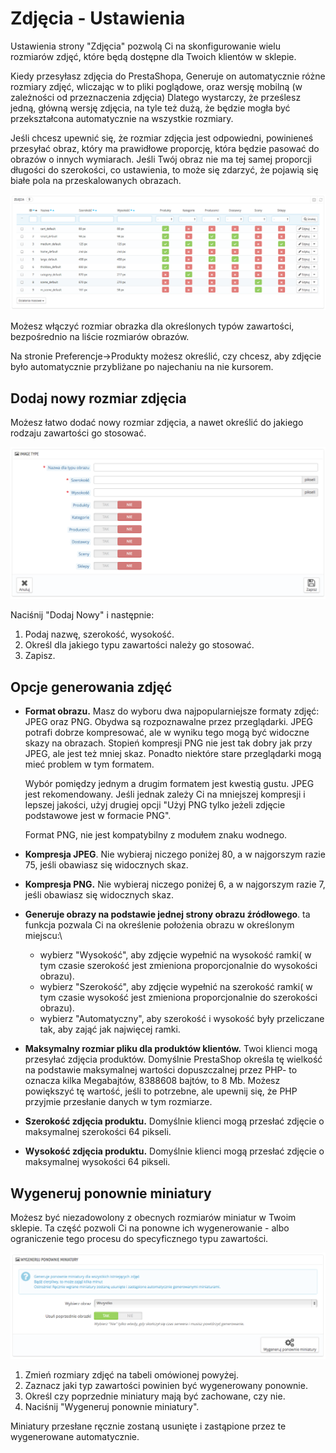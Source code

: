 # Zdjęcia - Ustawienia

Ustawienia strony "Zdjęcia" pozwolą Ci na skonfigurowanie wielu rozmiarów zdjęć, które będą dostępne dla Twoich klientów w sklepie.

Kiedy przesyłasz zdjęcia do PrestaShopa, Generuje on automatycznie różne rozmiary zdjęć, wliczając w to pliki poglądowe, oraz wersję mobilną (w zależności od przeznaczenia zdjęcia) Dlatego wystarczy, że prześlesz jedną, główną wersję zdjęcia, na tyle też dużą, że będzie mogła być przekształcona automatycznie na wszystkie rozmiary.

Jeśli chcesz upewnić się, że rozmiar zdjęcia jest odpowiedni, powinieneś przesyłać obraz, który ma prawidłowe proporcję, która będzie pasować do obrazów o innych wymiarach. Jeśli Twój obraz nie ma tej samej proporcji długości do szerokości, co ustawienia, to może się zdarzyć, że pojawią się białe pola na przeskalowanych obrazach.

![](../../../.gitbook/assets/30245411.png)

Możesz włączyć rozmiar obrazka dla określonych typów zawartości, bezpośrednio na liście rozmiarów obrazów.

Na stronie Preferencje->Produkty możesz określić, czy chcesz, aby zdjęcie było automatycznie przybliżane po najechaniu na nie kursorem.

## Dodaj nowy rozmiar zdjęcia <a href="#zdjecia-ustawienia-dodajnowyrozmiarzdjecia" id="zdjecia-ustawienia-dodajnowyrozmiarzdjecia"></a>

Możesz łatwo dodać nowy rozmiar zdjęcia, a nawet określić do jakiego rodzaju zawartości go stosować.

![](../../../.gitbook/assets/30245412.png)

Naciśnij "Dodaj Nowy" i następnie:

1. Podaj nazwę, szerokość, wysokość.
2. Określ dla jakiego typu zawartości należy go stosować.
3. Zapisz.

## Opcje generowania zdjęć <a href="#zdjecia-ustawienia-opcjegenerowaniazdjec" id="zdjecia-ustawienia-opcjegenerowaniazdjec"></a>

*   **Format obrazu.** Masz do wyboru dwa najpopularniejsze formaty zdjęć: JPEG oraz PNG. Obydwa są rozpoznawalne przez przeglądarki. JPEG potrafi dobrze kompresować, ale w wyniku tego mogą być widoczne skazy na obrazach. Stopień kompresji PNG nie jest tak dobry jak przy JPEG, ale jest też mniej skaz. Ponadto niektóre stare przeglądarki mogą mieć problem w tym formatem.

    Wybór pomiędzy jednym a drugim formatem jest kwestią gustu. JPEG jest rekomendowany. Jeśli jednak zależy Ci na mniejszej kompresji i lepszej jakości, użyj drugiej opcji "Użyj PNG tylko jeżeli zdjęcie podstawowe jest w formacie PNG".

    Format PNG, nie jest kompatybilny z modułem znaku wodnego.
* **Kompresja JPEG**. Nie wybieraj niczego poniżej 80, a w najgorszym razie 75, jeśli obawiasz się widocznych skaz.
* **Kompresja PNG.** Nie wybieraj niczego poniżej 6, a w najgorszym razie 7, jeśli obawiasz się widocznych skaz.
* **Generuje obrazy na podstawie jednej strony obrazu źródłowego**. ta funkcja pozwala Ci na określenie położenia obrazu w określonym miejscu:\

  * wybierz "Wysokość", aby zdjęcie wypełnić na wysokość ramki( w tym czasie szerokość jest zmieniona proporcjonalnie do wysokości obrazu).
  * wybierz "Szerokość", aby zdjęcie wypełnić na szerokość ramki( w tym czasie wysokość jest zmieniona proporcjonalnie do szerokości obrazu).
  * wybierz "Automatyczny", aby szerokość i wysokość były przeliczane tak, aby zająć jak najwięcej ramki.
* **Maksymalny rozmiar pliku dla produktów klientów.** Twoi klienci mogą przesyłać zdjęcia produktów. Domyślnie PrestaShop określa tę wielkość na podstawie maksymalnej wartości dopuszczalnej przez PHP- to oznacza kilka Megabajtów, 8388608 bajtów, to 8 Mb. Możesz powiększyć tę wartość, jeśli to potrzebne, ale upewnij się, że PHP przyjmie przesłanie danych w tym rozmiarze.
* **Szerokość zdjęcia produktu.** Domyślnie klienci mogą przesłać zdjęcie o maksymalnej szerokości 64 pikseli.
* **Wysokość zdjęcia produktu.** Domyślnie klienci mogą przesłać zdjęcie o maksymalnej wysokości 64 pikseli.

## Wygeneruj ponownie miniatury <a href="#zdjecia-ustawienia-wygenerujponownieminiatury" id="zdjecia-ustawienia-wygenerujponownieminiatury"></a>

Możesz być niezadowolony z obecnych rozmiarów miniatur w Twoim sklepie. Ta część pozwoli Ci na ponowne ich wygenerowanie - albo ograniczenie tego procesu do specyficznego typu zawartości.

![](../../../.gitbook/assets/30245413.png)

1. Zmień rozmiary zdjęć na tabeli omówionej powyżej.
2. Zaznacz jaki typ zawartości powinien być wygenerowany ponownie.
3. Określ czy poprzednie miniatury mają być zachowane, czy nie.
4. Naciśnij "Wygeneruj ponownie miniatury".

Miniatury przesłane ręcznie zostaną usunięte i zastąpione przez te wygenerowane automatycznie.
